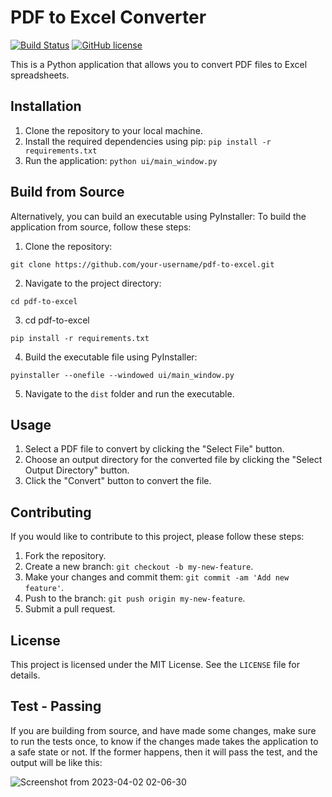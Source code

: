 # PDF to Excel Converter

[![Build Status](https://travis-ci.com/duttabhishek0/pdf2excel.svg?branch=main)](https://travis-ci.com/duttabhishek0/pdf2excel)
[![GitHub license](https://img.shields.io/github/license/duttabhishek0/pdf2excel)](https://github.com/duttabhishek0/pdf2excel/blob/main/LICENSE)


This is a Python application that allows you to convert PDF files to Excel spreadsheets.

## Installation

1. Clone the repository to your local machine.
2. Install the required dependencies using pip: `pip install -r requirements.txt`
3. Run the application: `python ui/main_window.py`

## Build from Source

Alternatively, you can build an executable using PyInstaller:
To build the application from source, follow these steps:

1. Clone the repository:

```
git clone https://github.com/your-username/pdf-to-excel.git
```

2. Navigate to the project directory:

```
cd pdf-to-excel
```

3. cd pdf-to-excel
```
pip install -r requirements.txt
```

4. Build the executable file using PyInstaller:
```
pyinstaller --onefile --windowed ui/main_window.py
```

5. Navigate to the `dist` folder and run the executable.


## Usage

1. Select a PDF file to convert by clicking the "Select File" button.
2. Choose an output directory for the converted file by clicking the "Select Output Directory" button.
3. Click the "Convert" button to convert the file.

## Contributing

If you would like to contribute to this project, please follow these steps:

1. Fork the repository.
2. Create a new branch: `git checkout -b my-new-feature`.
3. Make your changes and commit them: `git commit -am 'Add new feature'`.
4. Push to the branch: `git push origin my-new-feature`.
5. Submit a pull request.

## License

This project is licensed under the MIT License. See the `LICENSE` file for details.

## Test - Passing

If you are building from source, and have made some changes, make sure to run the tests once, to know if the changes made takes the application to a safe state or not. If the former happens, then it will pass the test, and the output will be like this:


![Screenshot from 2023-04-02 02-06-30](https://user-images.githubusercontent.com/56694152/229315310-49beeefb-d069-47b2-ae95-7aa2b0594426.png)
